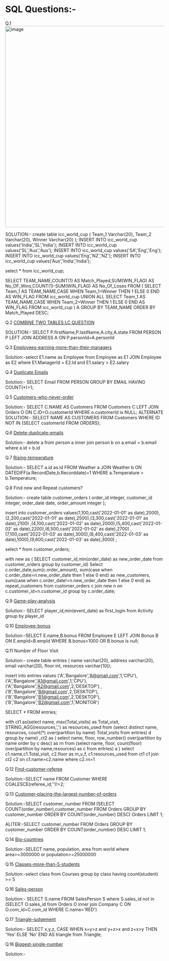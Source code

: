 # SQL Questions:-

Q.1 <img width="639" alt="image" src="https://user-images.githubusercontent.com/60449352/233910871-ab60e13e-67db-4956-ad03-b25d8b653981.png">

SOLUTION:-
create table icc_world_cup
(
Team_1 Varchar(20),
Team_2 Varchar(20),
Winner Varchar(20)
);
INSERT INTO icc_world_cup values('India','SL','India');
INSERT INTO icc_world_cup values('SL','Aus','Aus');
INSERT INTO icc_world_cup values('SA','Eng','Eng');
INSERT INTO icc_world_cup values('Eng','NZ','NZ');
INSERT INTO icc_world_cup values('Aus','India','India');

select * from icc_world_cup;

SELECT TEAM_NAME,COUNT(1) AS Match_Played,SUM(WIN_FLAG) AS No_OF_Wins,COUNT(1)-SUM(WIN_FLAG)
AS No_Of_Loses FROM
(
SELECT Team_1 AS TEAM_NAME,CASE WHEN Team_1=Winner THEN 1 ELSE 0 END AS WIN_FLAG FROM icc_world_cup 
UNION ALL
SELECT Team_1 AS TEAM_NAME,CASE WHEN Team_2=Winner THEN 1 ELSE 0 END AS WIN_FLAG FROM icc_world_cup
) A
GROUP BY TEAM_NAME
ORDER BY Match_Played DESC;

Q.2 [COMBINE TWO TABLES LC QUESTION](https://leetcode.com/problems/combine-two-tables/)

SOLUTION:- SELECT P.firstName,P.lastName,A.city,A.state
FROM PERSON P LEFT JOIN ADDRESS A ON P.personId=A.personId

Q.3 [Employees-earning-more-than-their-managers](https://leetcode.com/problems/employees-earning-more-than-their-managers/)

Solution:-select E1.name as Employee from Employee as E1 JOIN Employee as E2 where E1.ManagerId = E2.Id and E1.salary > E2.salary

Q.4 [Duplicate Emails](https://leetcode.com/problems/duplicate-emails/)

Solution:- SELECT Email FROM PERSON GROUP BY EMAIL HAVING COUNT(*)>1;

Q.5 [Customers-who-never-order](https://leetcode.com/problems/customers-who-never-order/)

Solution:- SELECT C.NAME AS Customers FROM Customers C LEFT JOIN Orders O
ON C.ID=O.customerId WHERE o.customerId is NULL;
ALTERNATE SOLUTION:- SELECT NAME AS CUSTOMERS FROM Customers WHERE ID NOT IN (SELECT customerId FROM ORDERS);

Q.6 [Delete-duplicate-emails](https://leetcode.com/problems/delete-duplicate-emails/)

Solution:- delete a from person a inner join person b on a.email = b.email where a.id > b.id

Q.7 [Rising-temperature](https://leetcode.com/problems/rising-temperature/)

Solution:- SELECT a.id as id 
FROM Weather a
JOIN Weather b ON DATEDIFF(a.RecordDate,b.Recorddate)=1
WHERE a.Temperature > b.Temperature;

Q.8 Find new and Repeat customers?

Solution:- create table customer_orders (
order_id integer,
customer_id integer,
order_date date,
order_amount integer
);

insert into customer_orders values(1,100,cast('2022-01-01' as date),2000),(2,200,cast('2022-01-01' as date),2500),(3,300,cast('2022-01-01' as date),2100)
,(4,100,cast('2022-01-02' as date),2000),(5,400,cast('2022-01-02' as date),2200),(6,500,cast('2022-01-02' as date),2700)
,(7,100,cast('2022-01-03' as date),3000),(8,400,cast('2022-01-03' as date),1000),(9,600,cast('2022-01-03' as date),3000)
;

select * from customer_orders;

with new as (
SELECT customer_id,min(order_date) as new_order_date from customer_orders 
group by customer_id)
Select c.order_date,sum(c.order_amount),
sum(case when c.order_date=n.new_order_date then 1 else 0 end) as new_customers,
sum(case when c.order_date!=n.new_order_date then 1 else 0 end) as repeat_customers
from customer_orders c join new n on c.customer_id=n.customer_id
group by c.order_date;

Q.9 [Game-play-analysis](https://leetcode.com/problems/game-play-analysis-i/)

Solution:- SELECT player_id,min(event_date) as first_login from Activity group by player_id

Q.10 [Employee-bonus](https://leetcode.com/problems/employee-bonus/)

Solution:-SELECT E.name,B.bonus FROM Employee E LEFT JOIN Bonus B
ON E.empId=B.empId
WHERE B.bonus<1000 OR B.bonus is null;

Q.11 Number of Floor Visit

Solution:-
create table entries ( 
name varchar(20),
address varchar(20),
email varchar(20),
floor int,
resources varchar(10));

insert into entries 
values ('A','Bangalore','A@gmail.com',1,'CPU'),('A','Bangalore','A1@gmail.com',1,'CPU'),('A','Bangalore','A2@gmail.com',2,'DESKTOP')
,('B','Bangalore','B@gmail.com',2,'DESKTOP'),('B','Bangalore','B1@gmail.com',2,'DESKTOP'),('B','Bangalore','B2@gmail.com',1,'MONITOR')

SELECT * FROM entries;



with ct1 as(select name, max(Total_visits) as Total_visit,
STRING_AGG(resources,',') as resources_used from 
(select distinct name, resources, count(*) over(partition by name) Total_visits from entries) d
group by name)
,ct2 as (
select name, floor, row_number() over(partition by name order by c desc) as rn from
(select name, floor, count(floor) over(partition by name,resources) as c from entries) a
)
select c1.name,c1.Total_visit, c2.floor as m_v_f, c1.resources_used
from ct1 c1 join ct2 c2 on c1.name=c2.name where c2.rn=1

Q.12 [Find-customer-referee](https://leetcode.com/problems/find-customer-referee/)

Solution:-SELECT name FROM Customer
WHERE COALESCE(referee_id,'')!=2;

Q.13 [Customer-placing-the-largest-number-of-orders](https://leetcode.com/problems/customer-placing-the-largest-number-of-orders/)

Solution:-SELECT customer_number FROM 
(SELECT COUNT(order_number),customer_number FROM Orders GROUP BY customer_number
ORDER BY COUNT(order_number) DESC)
Orders LIMIT 1;

ALITER:-SELECT customer_number 
FROM Orders
GROUP BY customer_number
ORDER BY COUNT(order_number) DESC
LIMIT 1;

Q.14 [Big-countries](https://leetcode.com/problems/big-countries/description/)

Solution:-SELECT name, population, area from world
where area>=3000000 or population>=25000000

Q.15 [Classes-more-than-5-students](https://leetcode.com/problems/classes-more-than-5-students/)

Solution:-select class
from Courses
group by class
having count(student) >= 5 

Q.16 [Sales-person](https://leetcode.com/problems/sales-person/)

Solution:- SELECT S.name FROM SalesPerson S where S.sales_id not in (SELECT O.sales_id from Orders O inner join Company C ON O.com_id=C.com_id
WHERE C.name='RED')

Q.17 [Triangle-judgement](https://leetcode.com/problems/triangle-judgement/)

Solution:- SELECT x,y,z, CASE WHEN x+y>z and y+z>x and z+x>y THEN 'Yes'
ELSE 'No' END AS triangle
from Triangle;

Q.18 [Biggest-single-number](https://leetcode.com/problems/biggest-single-number/)

Solution:-
